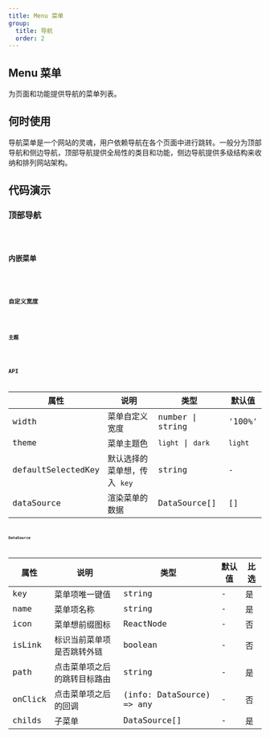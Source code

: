 ```yaml
---
title: Menu 菜单
group:
  title: 导航
  order: 2
---
```


## Menu 菜单

为页面和功能提供导航的菜单列表。

## 何时使用

导航菜单是一个网站的灵魂，用户依赖导航在各个页面中进行跳转。一般分为顶部导航和侧边导航，顶部导航提供全局性的类目和功能，侧边导航提供多级结构来收纳和排列网站架构。

## 代码演示

### 顶部导航

<code src='@Comp/Menu/demo/horizontal.zhCn.tsx' />

### 内嵌菜单

<code src='@Comp/Menu/demo/inline.zhCn.tsx' />

### 自定义宽度

<code src='@Comp/Menu/demo/width.zhCn.tsx' />

### 主题

<code src='@Comp/Menu/demo/theme.zhCn.tsx' />

## API

| 属性               | 说明                         | 类型              | 默认值  |
| ------------------ | ---------------------------- | ----------------- | ------- |
| width              | 菜单自定义宽度               | number \| string  | '100%'  |
| theme              | 菜单主题色                   | `light` \| `dark` | `light` |
| defaultSelectedKey | 默认选择的菜单想，传入 `key` | string            | -       |
| dataSource         | 渲染菜单的数据               | DataSource[]      | []      |

#### DataSource

| 属性    | 说明                         | 类型                      | 默认值 | 比选 |
| ------- | ---------------------------- | ------------------------- | ------ | ---- |
| key     | 菜单项唯一键值               | string                    | -      | 是   |
| name    | 菜单项名称                   | string                    | -      | 是   |
| icon    | 菜单想前缀图标               | ReactNode                 | -      | 否   |
| isLink  | 标识当前菜单项是否跳转外链   | boolean                   | -      | 否   |
| path    | 点击菜单项之后的跳转目标路由 | string                    | -      | 是   |
| onClick | 点击菜单项之后的回调         | (info: DataSource) => any | -      | 否   |
| childs  | 子菜单                       | DataSource[]              | -      | 是   |
